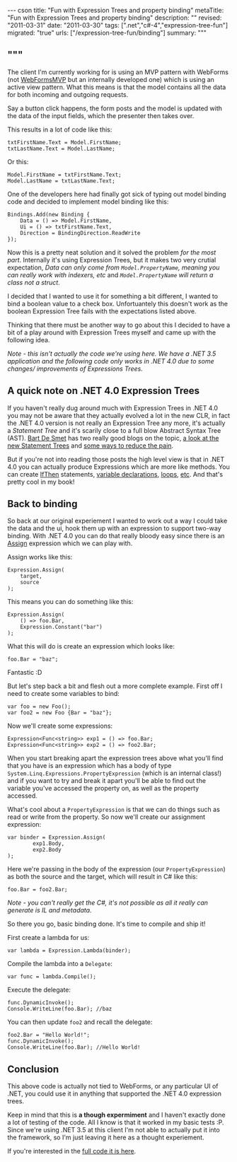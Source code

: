 --- cson
title: "Fun with Expression Trees and property binding"
metaTitle: "Fun with Expression Trees and property binding"
description: ""
revised: "2011-03-31"
date: "2011-03-30"
tags: [".net","c#-4","expression-tree-fun"]
migrated: "true"
urls: ["/expression-tree-fun/binding"]
summary: """

"""
---
The client I'm currently working for is using an MVP pattern with WebForms (not [WebFormsMVP][1] but an internally developed one) which is using an active view pattern. What this means is that the model contains all the data for both incoming and outgoing requests.

Say a button click happens, the form posts and the model is updated with the data of the input fields, which the presenter then takes over.

This results in a lot of code like this:

    txtFirstName.Text = Model.FirstName;
    txtLastName.Text = Model.LastName;

Or this:

    Model.FirstName = txtFirstName.Text;
    Model.LastName = txtLastName.Text;

One of the developers here had finally got sick of typing out model binding code and decided to implement model binding like this:

	Bindings.Add(new Binding {
		Data = () => Model.FirstName,
		Ui = () => txtFirstName.Text,
		Direction = BindingDirection.ReadWrite
	});

Now this is a pretty neat solution and it solved the problem *for the most part*. Internally it's using Expression Trees, but it makes two very crutial expectation, *Data can only come from `Model.PropertyName`, meaning you can really work with indexers, etc* and *`Model.PropertyName` will return a class not a struct*.

I decided that I wanted to use it for something a bit different, I wanted to bind a boolean value to a check box. Unfortuantely this doesn't work as the boolean Expression Tree fails with the expectations listed above.

Thinking that there must be another way to go about this I decided to have a bit of a play around with Expression Trees myself and came up with the following idea.

*Note - this isn't actually the code we're using here. We have a .NET 3.5 application and the following code only works in .NET 4.0 due to some changes/ improvements of Expressions Trees.*

## A quick note on .NET 4.0 Expression Trees

If you haven't really dug around much with Expression Trees in .NET 4.0 you may not be aware that they actually evolved a lot in the new CLR, in fact the .NET 4.0 version is not really an Expression Tree any more, it's actually a *Statement Tree* and it's scarily close to a full blow Abstract Syntax Tree (AST). [Bart De Smet][2] has two really good blogs on the topic, [a look at the new Statement Trees][3] and [some ways to reduce the pain][4].

But if you're not into reading those posts the high level view is that in .NET 4.0 you can actually produce Expressions which are more like methods. You can create [IfThen][5] statements, [variable declarations][6], [loops][7], [etc][8]. And that's pretty cool in my book!

## Back to binding

So back at our original experiement I wanted to work out a way I could take the data and the ui, hook them up with an expression to support two-way binding. With .NET 4.0 you can do that really bloody easy since there is an [Assign][9] expression which we can play with.

Assign works like this:

	Expression.Assign(
		target,
		source
	);

This means you can do something like this:

	Expression.Assign(
		() => foo.Bar,
		Expression.Constant("bar")
	);

What this will do is create an expression which looks like:

    foo.Bar = "baz";

Fantastic :D

But let's step back a bit and flesh out a more complete example. First off I need to create some variables to bind:

    var foo = new Foo();
    var foo2 = new Foo {Bar = "baz"};

Now we'll create some expressions:

    Expression<Func<string>> exp1 = () => foo.Bar;
    Expression<Func<string>> exp2 = () => foo2.Bar;

When you start breaking apart the expression trees above what you'll find that you have is an expression which has a body of type `System.Linq.Expressions.PropertyExpression` (which is an internal class!) and if you want to try and break it apart you'll be able to find out the variable you've accessed the property on, as well as the property accessed.

What's cool about a `PropertyExpression` is that we can do things such as read or write from the property. So now we'll create our assignment expression:

    var binder = Expression.Assign(
            exp1.Body,
            exp2.Body
    );

Here we're passing in the body of the expression (our `PropertyExpression`) as both the source and the target, which will result in C# like this:

    foo.Bar = foo2.Bar;

*Note - you can't really get the C#, it's not possible as all it really can generate is IL and metadata.*

So there you go, basic binding done. It's time to compile and ship it!

First create a lambda for us: 

    var lambda = Expression.Lambda(binder);

Compile the lambda into a `Delegate`:

    var func = lambda.Compile();

Execute the delegate:

    func.DynamicInvoke();
    Console.WriteLine(foo.Bar); //baz

You can then update `foo2` and recall the delegate:

    foo2.Bar = "Hello World!";
    func.DynamicInvoke();
    Console.WriteLine(foo.Bar); //Hello World!

## Conclusion

This above code is actually not tied to WebForms, or any particular UI of .NET, you could use it in anything that supported the .NET 4.0 expression trees.

Keep in mind that this is **a though expermiment** and I haven't exactly done a lot of testing of the code. All I know is that it worked in my basic tests :P. Since we're using .NET 3.5 at this client I'm not able to actually put it into the framework, so I'm just leaving it here as a thought experiement.

If you're interested in the [full code it is here][10].


  [1]: http://webformsmvp.com
  [2]: http://community.bartdesmet.net/
  [3]: http://community.bartdesmet.net/blogs/bart/archive/2009/08/10/expression-trees-take-two-introducing-system-linq-expressions-v4-0.aspx
  [4]: http://community.bartdesmet.net/blogs/bart/archive/2009/08/11/statement-trees-with-less-pain-follow-up-on-system-linq-expressions-v4-0.aspx
  [5]: http://msdn.microsoft.com/en-us/library/system.linq.expressions.expression.ifthen.aspx
  [6]: http://msdn.microsoft.com/en-us/library/dd294144.aspx
  [7]: http://msdn.microsoft.com/en-us/library/dd324043.aspx
  [8]: http://msdn.microsoft.com/en-us/library/bb155837.aspx
  [9]: http://msdn.microsoft.com/en-us/library/dd268005.aspx
  [10]: http://hg.apwll.me/modelbinding